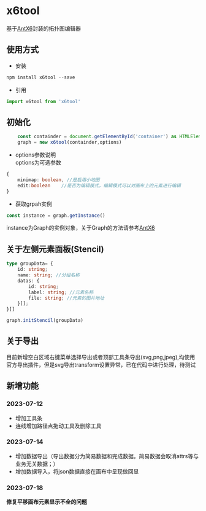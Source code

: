 # x6tool
基于[AntX6](https://x6.antv.antgroup.com/)封装的拓扑图编辑器

## 使用方式

- 安装
```js
npm install x6tool --save
```

- 引用
```js
import x6tool from 'x6tool'
```

## 初始化

```typescript
    const containder = document.getElementById('container') as HTMLElement
    graph = new x6tool(containder,options)
```

- options参数说明  
options为可选参数
```typescript
{
    minimap: boolean, //是启用小地图
    edit:boolean    //是否为编辑模式，编辑模式可以对画布上的元素进行编辑
}
```

- 获取grpah实例
```js
const instance = graph.getInstance()
```
instance为Graph的实例对象，关于Graph的方法请参考[AntX6](https://x6.antv.antgroup.com/)

## 关于左侧元素面板(Stencil)
```typescript
type groupData= {
    id: string;
    name: string; //分组名称
    datas: {
        id: string;
        label: string; //元素名称
        file: string; //元素的图片地址
    }[];
}[]

graph.initStencil(groupData)
```

## 关于导出
目前新增空白区域右键菜单选择导出或者顶部工具条导出(svg,png,jpeg),均使用官方导出插件，但是svg导出transform设置异常，已在代码中进行处理，待测试

## 新增功能
 ### 2023-07-12 
 - 增加工具条  
 - 连线增加路径点拖动工具及删除工具  

 ### 2023-07-14
 - 增加数据导出（导出数据分为简易数据和完成数据。简易数据会取消attrs等与业务无关数据；）
 - 增加数据导入，将json数据直接在画布中呈现做回显

 ### 2023-07-18
 **修复平移画布元素显示不全的问题**


